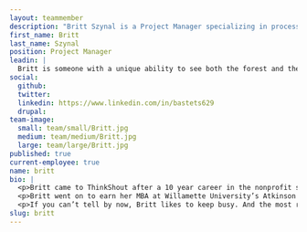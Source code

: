 ```yaml
---
layout: teammember
description: "Britt Szynal is a Project Manager specializing in process management at ThinkShout, a full service digital agency and B-Corp that specializes in nonprofit tech, digital strategy, website development, accessible design, and brand work."
first_name: Britt
last_name: Szynal
position: Project Manager
leadin: |
  Britt is someone with a unique ability to see both the forest and the trees. She is enamored by the quest to learn how systems work; why they work; and, even more importantly, why things that *should* work, don’t. 
social:
  github:
  twitter:
  linkedin: https://www.linkedin.com/in/bastets629
  drupal:
team-image:
  small: team/small/Britt.jpg
  medium: team/medium/Britt.jpg
  large: team/large/Britt.jpg
published: true
current-employee: true
name: britt
bio: |
  <p>Britt came to ThinkShout after a 10 year career in the nonprofit sector. Starting at a mental health and housing organization in 2008, she developed a passion for building community and for meeting people where they are at. From there, she’s worn many hats from grants management and program evaluation, to program development and coalition building, to all aspects of fundraising. She received a Professional Certificate in Nonprofit Fundraising from the Willamette Valley Development Officers (WVDO) and PSU; and was a founding board member of YNPN Portland. 
  <p>Britt went on to earn her MBA at Willamette University’s Atkinson Graduate School of Management in 2007, graduating at the top of her class while simultaneously exceeding the prior year’s fundraising revenue as Director of Development at Harper’s Playground. Looking for her next challenge, Britt decided on ThinkShout as a place where her passion for community and for driving positive could intersect with her penchant for systems and processes.
  <p>If you can’t tell by now, Britt likes to keep busy. And the most recent role that is keeping busy: being a new mom. Britt’s wide ranging hobbies now include walks with her baby, cuddle naps with her baby, feeding her baby, playing with her baby, coffee, washing a million loads of baby laundry, making her baby laugh, baby….baby baby, baby baby. Coffee. Baby. Baby baby, Baby.
slug: britt
---
```

